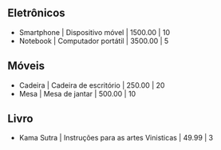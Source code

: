 ## Eletrônicos
- Smartphone | Dispositivo móvel | 1500.00 | 10
- Notebook | Computador portátil | 3500.00 | 5

## Móveis
- Cadeira | Cadeira de escritório | 250.00 | 20
- Mesa | Mesa de jantar | 500.00 | 10

## Livro
- Kama Sutra | Instruções para as artes Vinisticas | 49.99 | 3